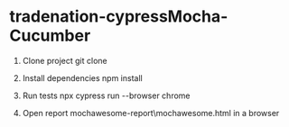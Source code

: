 # tradenation-cypressMocha-Cucumber
1. Clone project
git clone 

2. Install dependencies
npm install

3. Run tests
 npx cypress run --browser chrome

4. Open report
mochawesome-report\mochawesome.html in a browser